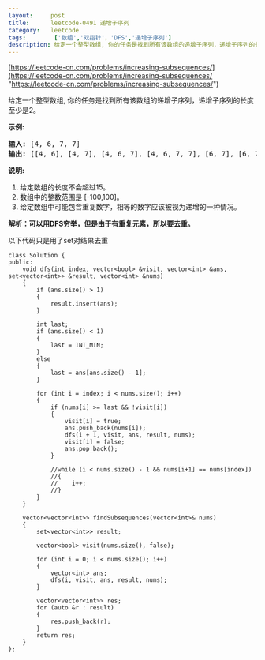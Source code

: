 ```yaml
---
layout:     post
title:      leetcode-0491 递增子序列
category:   leetcode
tags:        ['数组','双指针'，'DFS','递增子序列']
description: 给定一个整型数组, 你的任务是找到所有该数组的递增子序列，递增子序列的长度至少是2。
---
```


[https://leetcode-cn.com/problems/increasing-subsequences/](https://leetcode-cn.com/problems/increasing-subsequences/ "https://leetcode-cn.com/problems/increasing-subsequences/")

<div class="notranslate"><p>给定一个整型数组, 你的任务是找到所有该数组的递增子序列，递增子序列的长度至少是2。</p>

<p><strong>示例:</strong></p>

<pre><strong>输入:</strong> [4, 6, 7, 7]
<strong>输出:</strong> [[4, 6], [4, 7], [4, 6, 7], [4, 6, 7, 7], [6, 7], [6, 7, 7], [7,7], [4,7,7]]</pre>

<p><strong>说明:</strong></p>

<ol>
	<li>给定数组的长度不会超过15。</li>
	<li>数组中的整数范围是&nbsp;[-100,100]。</li>
	<li>给定数组中可能包含重复数字，相等的数字应该被视为递增的一种情况。</li>
</ol>
</div>

<p><strong>解析：可以用DFS穷举，但是由于有重复元素，所以要去重。</strong></p>
以下代码只是用了set对结果去重

	class Solution {
	public:
	    void dfs(int index, vector<bool> &visit, vector<int> &ans, set<vector<int>> &result, vector<int> &nums)
	    {
	        if (ans.size() > 1)
	        {
	            result.insert(ans);
	        }
	
	        int last;
	        if (ans.size() < 1)
	        {
	            last = INT_MIN;
	        }
	        else
	        {
	            last = ans[ans.size() - 1];
	        }
	        
	        for (int i = index; i < nums.size(); i++)
	        {
	            if (nums[i] >= last && !visit[i])
	            {
	                visit[i] = true;
	                ans.push_back(nums[i]);
	                dfs(i + 1, visit, ans, result, nums);
	                visit[i] = false;
	                ans.pop_back();
	            }
	
	            //while (i < nums.size() - 1 && nums[i+1] == nums[index])
	            //{
	            //    i++;
	            //}
	        }
	    }
	
	    vector<vector<int>> findSubsequences(vector<int>& nums)
	    {
	        set<vector<int>> result;
            
	        vector<bool> visit(nums.size(), false);
	
	        for (int i = 0; i < nums.size(); i++)
	        {
	            vector<int> ans;
	            dfs(i, visit, ans, result, nums);
	        }
	
            vector<vector<int>> res;
            for (auto &r : result)
            {
                res.push_back(r);
            }
	        return res;
	    }
	};